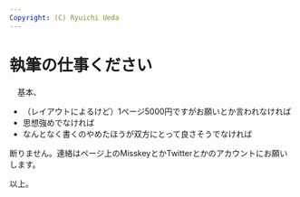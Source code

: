 ```yaml
---
Copyright: (C) Ryuichi Ueda
---
```


# 執筆の仕事ください

　基本、

* （レイアウトによるけど）1ページ5000円ですがお願いとか言われなければ
* 思想強めでなければ
* なんとなく書くのやめたほうが双方にとって良さそうでなければ

断りません。連絡はページ上のMisskeyとかTwitterとかのアカウントにお願いします。


以上。

